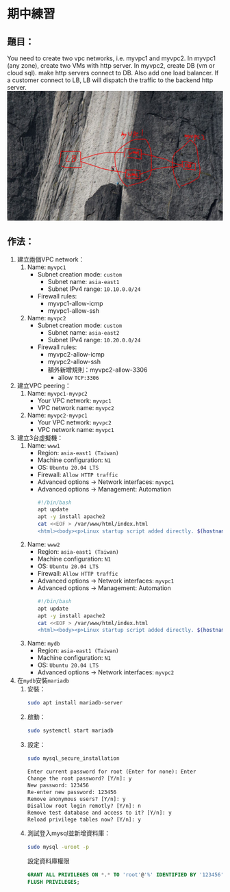 # 期中練習

## 題目：
You need to create two vpc networks, i.e. myvpc1 and myvpc2. In myvpc1 (any zone), create two VMs with http server. In myvpc2, create DB (vm or cloud sql). make http servers connect to DB. Also add one load balancer. If a customer connect to LB, LB will dispatch the traffic to the backend http server.<br>
![](src/midterm.jpg)

## 作法：
1. 建立兩個VPC network：
    1. Name: `myvpc1`
        - Subnet creation mode: `custom`
            - Subnet name: `asia-east1`
            - Subnet IPv4 range: `10.10.0.0/24`
        - Firewall rules:
            - myvpc1-allow-icmp
            - myvpc1-allow-ssh
    2. Name: `myvpc2`
        - Subnet creation mode: `custom`
            - Subnet name: `asia-east2`
            - Subnet IPv4 range: `10.20.0.0/24`
        - Firewall rules:
            - myvpc2-allow-icmp
            - myvpc2-allow-ssh
            - 額外新增規則：myvpc2-allow-3306
                - allow `TCP:3306`
2. 建立VPC peering：
    1. Name: `myvpc1-myvpc2`
        - Your VPC network: `myvpc1`
        - VPC network name: `myvpc2`
    2. Name: `myvpc2-myvpc1`
        - Your VPC network: `myvpc2`
        - VPC network name: `myvpc1`
3. 建立3台虛擬機：
    1. Name: `www1`
        - Region: `asia-east1 (Taiwan)`
        - Machine configuration: `N1`
        - OS: `Ubuntu 20.04 LTS`
        - Firewall: `Allow HTTP traffic`
        - Advanced options -> Network interfaces: `myvpc1`
        - Advanced options -> Management: Automation
            ```bash
            #!/bin/bash
            apt update
            apt -y install apache2
            cat <<EOF > /var/www/html/index.html
            <html><body><p>Linux startup script added directly. $(hostname -I)</p></body></html>
            ```
    2. Name: `www2`
        - Region: `asia-east1 (Taiwan)`
        - Machine configuration: `N1`
        - OS: `Ubuntu 20.04 LTS`
        - Firewall: `Allow HTTP traffic`
        - Advanced options -> Network interfaces: `myvpc1`
        - Advanced options -> Management: Automation
            ```bash
            #!/bin/bash
            apt update
            apt -y install apache2
            cat <<EOF > /var/www/html/index.html
            <html><body><p>Linux startup script added directly. $(hostname -I)</p></body></html>
            ```
    3. Name: `mydb`
        - Region: `asia-east1 (Taiwan)`
        - Machine configuration: `N1`
        - OS: `Ubuntu 20.04 LTS`
        - Advanced options -> Network interfaces: `myvpc2`
4. 在`mydb`安裝`mariadb`
    1. 安裝：<br>
        ```bash
        sudo apt install mariadb-server
        ```
    2. 啟動：<br>
        ```bash
        sudo systemctl start mariadb
        ```
    3. 設定：<br>
        ```bash
        sudo mysql_secure_installation
        ```
        ```
        Enter current password for root (Enter for none): Enter
        Change the root password? [Y/n]: y
        New password: 123456
        Re-enter new password: 123456
        Remove anonymous users? [Y/n]: y
        Disallow root login remotly? [Y/n]: n
        Remove test database and access to it? [Y/n]: y
        Reload privilege tables now? [Y/n]: y
        ```
    4. 測試登入mysql並新增資料庫：<br>
        ```bash
        sudo mysql -uroot -p
        ```
        設定資料庫權限<br>
        ```sql
        GRANT ALL PRIVILEGES ON *.* TO 'root'@'%' IDENTIFIED BY '123456' WITH GRANT OPTION;
        FLUSH PRIVILEGES;
        ```
